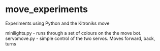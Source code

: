 # move_experiments

Experiments using Python and the Kitroniks move

minilights.py - runs through a set of colours on the the move bot.
servomove.py - simple control of the two servos. Moves forward, back, turns

